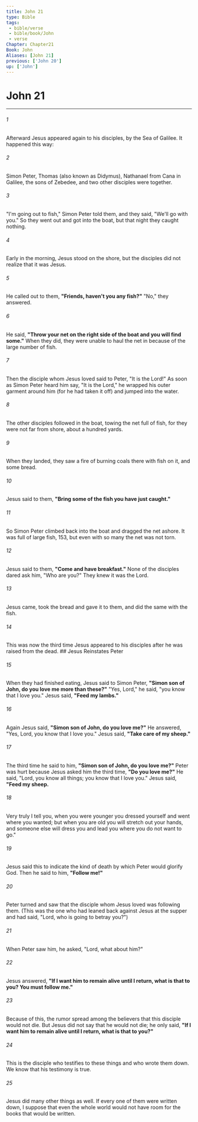 ```yaml
---
title: John 21
type: Bible
tags:
 - bible/verse
 - bible/book/John
 - verse
Chapter: Chapter21
Book: John
Aliases: [John 21]
previous: ['John 20']
up: ['John']
---
```

# John 21

***


###### 1 
Afterward Jesus appeared again to his disciples, by the Sea of Galilee. It happened this way: 

###### 2 
Simon Peter, Thomas (also known as Didymus), Nathanael from Cana in Galilee, the sons of Zebedee, and two other disciples were together. 

###### 3 
"I'm going out to fish," Simon Peter told them, and they said, "We'll go with you." So they went out and got into the boat, but that night they caught nothing. 

###### 4 
Early in the morning, Jesus stood on the shore, but the disciples did not realize that it was Jesus. 

###### 5 
He called out to them, **"Friends, haven't you any fish?"** "No," they answered. 

###### 6 
He said, **"Throw your net on the right side of the boat and you will find some."** When they did, they were unable to haul the net in because of the large number of fish. 

###### 7 
Then the disciple whom Jesus loved said to Peter, "It is the Lord!" As soon as Simon Peter heard him say, "It is the Lord," he wrapped his outer garment around him (for he had taken it off) and jumped into the water. 

###### 8 
The other disciples followed in the boat, towing the net full of fish, for they were not far from shore, about a hundred yards. 

###### 9 
When they landed, they saw a fire of burning coals there with fish on it, and some bread. 

###### 10 
Jesus said to them, **"Bring some of the fish you have just caught."** 

###### 11 
So Simon Peter climbed back into the boat and dragged the net ashore. It was full of large fish, 153, but even with so many the net was not torn. 

###### 12 
Jesus said to them, **"Come and have breakfast."** None of the disciples dared ask him, "Who are you?" They knew it was the Lord. 

###### 13 
Jesus came, took the bread and gave it to them, and did the same with the fish. 

###### 14 
This was now the third time Jesus appeared to his disciples after he was raised from the dead. ## Jesus Reinstates Peter 

###### 15 
When they had finished eating, Jesus said to Simon Peter, **"Simon son of John, do you love me more than these?"** "Yes, Lord," he said, "you know that I love you." Jesus said, **"Feed my lambs."** 

###### 16 
Again Jesus said, **"Simon son of John, do you love me?"** He answered, "Yes, Lord, you know that I love you." Jesus said, **"Take care of my sheep."** 

###### 17 
The third time he said to him, **"Simon son of John, do you love me?"** Peter was hurt because Jesus asked him the third time, **"Do you love me?"** He said, "Lord, you know all things; you know that I love you." Jesus said, **"Feed my sheep.** 

###### 18 
Very truly I tell you, when you were younger you dressed yourself and went where you wanted; but when you are old you will stretch out your hands, and someone else will dress you and lead you where you do not want to go." 

###### 19 
Jesus said this to indicate the kind of death by which Peter would glorify God. Then he said to him, **"Follow me!"** 

###### 20 
Peter turned and saw that the disciple whom Jesus loved was following them. (This was the one who had leaned back against Jesus at the supper and had said, "Lord, who is going to betray you?") 

###### 21 
When Peter saw him, he asked, "Lord, what about him?" 

###### 22 
Jesus answered, **"If I want him to remain alive until I return, what is that to you? You must follow me."** 

###### 23 
Because of this, the rumor spread among the believers that this disciple would not die. But Jesus did not say that he would not die; he only said, **"If I want him to remain alive until I return, what is that to you?"** 

###### 24 
This is the disciple who testifies to these things and who wrote them down. We know that his testimony is true. 

###### 25 
Jesus did many other things as well. If every one of them were written down, I suppose that even the whole world would not have room for the books that would be written. 

